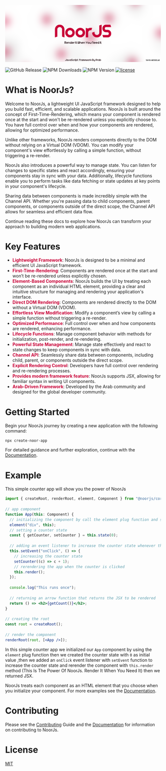 ![hero](docs/imgs/readmeimg.png)

![GitHub Release](https://img.shields.io/github/v/release/MESSELMIyahya/NoorJs?color=blue)
![NPM Downloads](https://img.shields.io/npm/dm/%40noorjs%2Fcore)
![NPM Version](https://img.shields.io/npm/v/%40noorjs%2Fcore?color=blue)
[![license](https://img.shields.io/npm/l/svelte.svg)](LICENSE.md)

# What is NoorJs?

Welcome to NoorJs, a lightweight UI JavaScript framework designed to help you build fast, efficient, and scalable applications. NoorJs is built around the concept of First-Time-Rendering, which means your component is rendered once at the start and won't be re-rendered unless you explicitly choose to. You have full control over when and how your components are rendered, allowing for optimized performance.

Unlike other frameworks, NoorJs renders components directly to the DOM without relying on a Virtual DOM (VDOM). You can modify your component's view effortlessly by calling a simple function, without triggering a re-render.

NoorJs also introduces a powerful way to manage state. You can listen for changes to specific states and react accordingly, ensuring your components stay in sync with your data. Additionally, lifecycle functions enable you to perform tasks like data fetching or state updates at key points in your component's lifecycle.

Sharing data between components is made incredibly simple with the Channel API. Whether you're passing data to child components, parent components, or components outside of the direct scope, the Channel API allows for seamless and efficient data flow.

Continue reading these docs to explore how NoorJs can transform your approach to building modern web applications.

# Key Features

- **<span style="color: #C80036;">Lightweight Framework</span>**: NoorJs is designed to be a minimal and efficient UI JavaScript framework.
- **<span style="color: #C80036;">First-Time-Rendering</span>**: Components are rendered once at the start and won’t be re-rendered unless explicitly chosen.
- **<span style="color: #C80036;">Element-Based Components</span>**: NoorJs builds the UI by treating each component as an individual HTML element, providing a clear and intuitive structure for managing and rendering your application's interface.
- **<span style="color: #C80036;">Direct DOM Rendering</span>**: Components are rendered directly to the DOM without a Virtual DOM (VDOM).
- **<span style="color: #C80036;">Effortless View Modification</span>**: Modify a component’s view by calling a simple function without triggering a re-render.
- **<span style="color: #C80036;">Optimized Performance</span>**: Full control over when and how components are rendered, enhancing performance.
- **<span style="color: #C80036;">Lifecycle Functions</span>**: Manage component behavior with methods for initialization, post-render, and re-rendering.
- **<span style="color: #C80036;">Powerful State Management</span>**: Manage state effectively and react to state changes to keep components in sync with data.
- **<span style="color: #C80036;">Channel API</span>**: Seamlessly share data between components, including child, parent, or components outside the direct scope.
- **<span style="color: #C80036;">Explicit Rendering Control</span>**: Developers have full control over rendering and re-rendering processes.
- **<span style="color: #C80036;">Provides modern framework feature</span>**: NoorJs supports JSX, allowing for familiar syntax in writing UI components.
- **<span style="color: #C80036;">Arab-Driven Framework</span>**: Developed by the Arab community and designed for the global developer community.

# Getting Started

Begin your NoorJs journey by creating a new application with the following command:

```shell
npx create-noor-app
```

For detailed guidance and further exploration, continue with the [Documentation](docs/doc.md).

# Example

This simple counter app will show you the power of NoorJs

```jsx
import { createRoot, renderRoot, element, Component } from "@noorjs/core";

// app component
function App(this: Component) {
  // initializing the component by call the element plug function and setting the component HTML tag
  element("div", this);
  // setting a counter state
  const { getCounter, setCounter } = this.state(0);

  // adding an event listener to increase the counter state whenever the component is clicked
  this.setEvent("onClick", () => {
    // increasing the counter state
    setCounter((c) => c + 1);
    // rerendering the app when the counter is clicked
    this.render();
  });

  console.log("This runs once");

  // returning an arrow function that returns the JSX to be rendered
  return () => <h2>{getCount()}</h2>;
}

// creating the root
const root = createRoot();

// render the component
renderRoot(root, [<App />]);
```

In this simple counter app we initialized our `App` component by using the `element` plug function then we created the counter state with `0` as initial value ,then we added an `onClick` event listener with `setEvent` function to increase the counter state and rerender the component with `this.render` method (This Is The Power Of NoorJs. Render It When You Need It) then we returned JSX.

NoorJs treats each component as an HTML element that you choose when you initialize your component. For more examples see the [Documentation](docs/doc.md/#element-plug).

# Contributing

Please see the [Contributing](CONTRIBUTING.md) Guide and the [Documentation](docs/doc.md) for information on contributing to NoorJs.

# License

[MIT](LICENSE.md)
